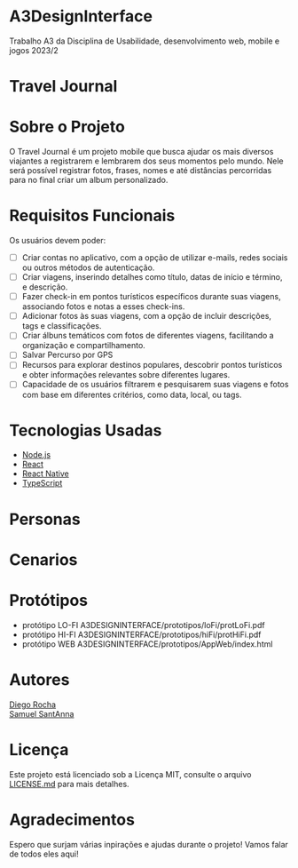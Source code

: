 # A3DesignInterface
Trabalho A3 da Disciplina de Usabilidade, desenvolvimento web, mobile e jogos 2023/2

#                  Travel Journal


# Sobre o Projeto

O Travel Journal é um projeto mobile que busca ajudar os mais diversos viajantes a registrarem e lembrarem dos seus momentos pelo mundo.
Nele será possível registrar fotos, frases, nomes e até distâncias percorridas para no final criar um album personalizado.

# Requisitos Funcionais
 
Os usuários devem poder:
- [ ] Criar contas no aplicativo, com a opção de utilizar e-mails, redes sociais ou outros métodos de autenticação.
- [ ] Criar viagens, inserindo detalhes como título, datas de início e término, e descrição.
- [ ] Fazer check-in em pontos turísticos específicos durante suas viagens, associando fotos e notas a esses check-ins.
- [ ] Adicionar fotos às suas viagens, com a opção de incluir descrições, tags e classificações.
- [ ] Criar álbuns temáticos com fotos de diferentes viagens, facilitando a organização e compartilhamento.
- [ ] Salvar Percurso por GPS
- [ ] Recursos para explorar destinos populares, descobrir pontos turísticos e obter informações relevantes sobre diferentes lugares.
- [ ] Capacidade de os usuários filtrarem e pesquisarem suas viagens e fotos com base em diferentes critérios, como data, local, ou tags.

# Tecnologias Usadas

- [Node.js](https://nodejs.org/en/)
- [React](https://pt-br.reactjs.org/)
- [React Native](https://reactnative.dev/)
- [TypeScript](https://www.typescriptlang.org/)

# Personas

# Cenarios

# Protótipos

- protótipo LO-FI
    A3DESIGNINTERFACE/prototipos/loFi/protLoFi.pdf
- protótipo HI-FI
    A3DESIGNINTERFACE/prototipos/hiFi/protHiFi.pdf
- protótipo WEB
    A3DESIGNINTERFACE/prototipos/AppWeb/index.html
    


# Autores

[Diego Rocha](https://github.com/DiegoR26) <br/>
[Samuel SantAnna](https://github.com/Kageceleb)

# Licença

Este projeto está licenciado sob a Licença MIT,  consulte o arquivo [LICENSE.md](LICENSE.md) para mais detalhes.

# Agradecimentos

Espero que surjam várias inpirações e ajudas durante o projeto! Vamos falar de todos eles aqui!
